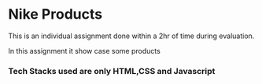 # Nike Products

This is an individual assignment done within a 2hr of time during evaluation.

In this assignment it show case some products

### Tech Stacks used are only HTML,CSS and Javascript
